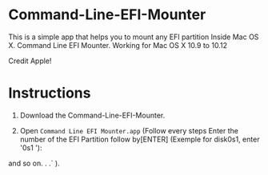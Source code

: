 # Command-Line-EFI-Mounter
This is a simple app that helps you to mount any EFI partition
Inside Mac OS X. 
Command Line EFI Mounter.
Working for Mac OS X 10.9 to 10.12
  
Credit Apple!

# Instructions

1.  Download the Command-Line-EFI-Mounter.
 
2.  Open `Command Line EFI Mounter.app`
(Follow every steps
Enter the number of the EFI Partition follow by[ENTER] 
(Exemple for disk0s1, enter '0s1 '):

and so on. . .` ).
